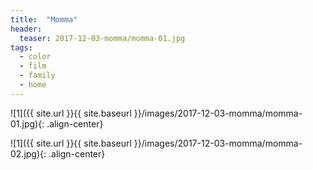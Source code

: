 ```yaml
---
title:  "Momma"
header:
  teaser: 2017-12-03-momma/momma-01.jpg
tags: 
  - color
  - film
  - family
  - home
---
```


<p></p>
![1]({{ site.url }}{{ site.baseurl }}/images/2017-12-03-momma/momma-01.jpg){: .align-center}
<figcaption> </figcaption>
<p></p>

<p></p>
![1]({{ site.url }}{{ site.baseurl }}/images/2017-12-03-momma/momma-02.jpg){: .align-center}
<figcaption> </figcaption>
<p></p>

